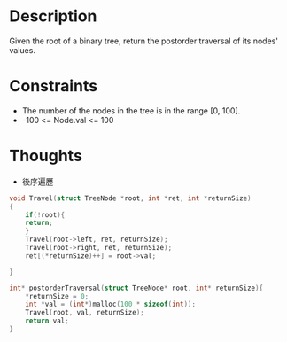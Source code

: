 # Description

Given the root of a binary tree, return the postorder traversal of its nodes' values.

# Constraints

- The number of the nodes in the tree is in the range [0, 100].
- -100 <= Node.val <= 100

# Thoughts

- 後序遍歷

```c
void Travel(struct TreeNode *root, int *ret, int *returnSize)
{
	if(!root){
	return;
	}
	Travel(root->left, ret, returnSize);
	Travel(root->right, ret, returnSize);
	ret[(*returnSize)++] = root->val;

}

int* postorderTraversal(struct TreeNode* root, int* returnSize){
	*returnSize = 0;
	int *val = (int*)malloc(100 * sizeof(int));
	Travel(root, val, returnSize);
	return val;
}
```
